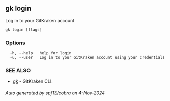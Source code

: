 ## gk login

Log in to your GitKraken account

```
gk login [flags]
```

### Options

```
  -h, --help   help for login
  -u, --user   Log in to your GitKraken account using your credentials
```

### SEE ALSO

* [gk](gk.md)	 - GitKraken CLI.

###### Auto generated by spf13/cobra on 4-Nov-2024
